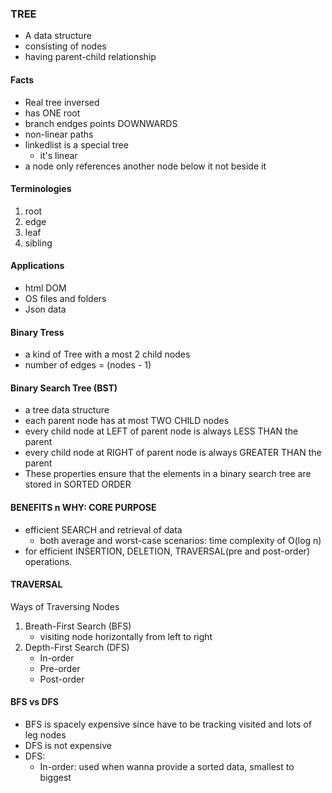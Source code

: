 ### TREE
- A data structure
- consisting of nodes
- having parent-child relationship

#### Facts
- Real tree inversed
- has ONE root
- branch endges points DOWNWARDS
- non-linear paths
- linkedlist is a special tree
   - it's linear
- a node only references another node below it not beside it

#### Terminologies
1. root
2. edge
3. leaf
4. sibling

#### Applications
- html DOM
- OS files and folders
- Json data

#### Binary Tress
- a kind of Tree with a most 2 child nodes
- number of edges = (nodes - 1)


#### Binary Search Tree (BST)
- a tree data structure 
- each parent node has at most TWO CHILD nodes
- every child node at LEFT of parent node is always LESS THAN the parent
- every child node at RIGHT of parent node is always GREATER THAN the parent
- These properties ensure that the elements in a binary search tree are stored in SORTED ORDER

#### BENEFITS n WHY: CORE PURPOSE
- efficient SEARCH and retrieval of data
    - both average and worst-case scenarios: time complexity of O(log n)
- for efficient INSERTION, DELETION, TRAVERSAL(pre and post-order) operations.


#### TRAVERSAL
Ways of Traversing Nodes
1. Breath-First Search (BFS)
    - visiting node horizontally from left to right
2. Depth-First Search (DFS)
    - In-order
    - Pre-order
    - Post-order

#### BFS vs DFS
- BFS is spacely expensive since have to be tracking visited and lots of leg nodes
- DFS is not expensive
- DFS:
    - In-order: used when wanna provide a sorted data, smallest to biggest
